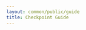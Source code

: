 ```yaml
---
layout: common/public/guide
title: Checkpoint Guide
---
```


<!--- This child document initializes the page in Jekyll. -->